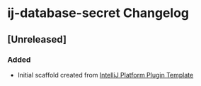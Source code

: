 <!-- Keep a Changelog guide -> https://keepachangelog.com -->

# ij-database-secret Changelog

## [Unreleased]
### Added
- Initial scaffold created from [IntelliJ Platform Plugin Template](https://github.com/JetBrains/intellij-platform-plugin-template)

